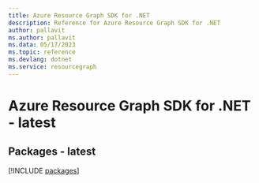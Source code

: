 ```yaml
---
title: Azure Resource Graph SDK for .NET
description: Reference for Azure Resource Graph SDK for .NET
author: pallavit
ms.author: pallavit
ms.data: 05/17/2023
ms.topic: reference
ms.devlang: dotnet
ms.service: resourcegraph
---
```

# Azure Resource Graph SDK for .NET - latest
## Packages - latest
[!INCLUDE [packages](resource-graph-index.md)]